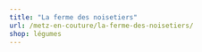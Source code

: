 ```yaml
---
title: "La ferme des noisetiers"
url: /metz-en-couture/la-ferme-des-noisetiers/
shop: légumes
---
```


